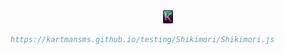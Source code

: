 
<div align="center">
    <img alt="Homepage" src="image/IMG.PNG" width="3%" />
</div>

```bibtex
https://kartmansms.github.io/testing/Shikimori/Shikimori.js
```
